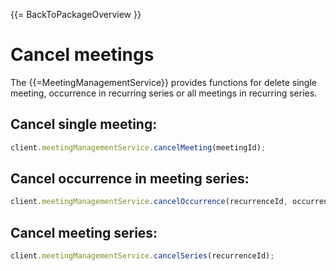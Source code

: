 {{= BackToPackageOverview }}

# Cancel meetings

The {{=MeetingManagementService}} provides functions for delete single meeting, occurrence in recurring series or all meetings in recurring series.

## Cancel single meeting:

```javascript
client.meetingManagementService.cancelMeeting(meetingId);
```

## Cancel occurrence in meeting series:

```javascript
client.meetingManagementService.cancelOccurrence(recurrenceId, occurrenceStartTime);
```

## Cancel meeting series:

```javascript
client.meetingManagementService.cancelSeries(recurrenceId);
```
